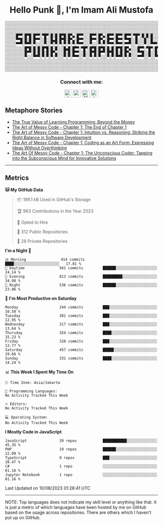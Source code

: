 <h1 align="center">Hello Punk 👋, I'm Imam Ali Mustofa</h1>

```shell
░░░░░░░░░░░░░░░░░░░░░░░░░░░░░░░░░░░░░░░░░░░░░░░░░░░░░░░░░░░░░░░░░░░░░░░░░░░░░░░░░░░░░░░░░░░░░░░░░░░░░░░░░░░░░░░░░░
░░░░░░░░░░░░░░░░░░░░░░░░░░░░░░░░░░░░░░░░░░░░░░░░░░░░░░░░░░░░░░░░░░░░░░░░░░░░░░░░░░░░░░░░░░░░░░░░░░░░░░░░░░░░░░░░░░
░░░░░░░░░░░░░░░░░░░░░░░░░░░░░░░░░░░░░░░░░░░░░░░░░░░░░░░░░░░░░░░░░░░░░░░░░░░░░░░░░░░░░░░░░░░░░░░░░░░░░░░░░░░░░░░░░░
░░░░░█▀▀░█▀█░█▀▀░▀█▀░█░█░█▀█░█▀▄░█▀▀░░░█▀▀░█▀▄░█▀▀░█▀▀░█▀▀░▀█▀░█░█░█░░░█▀▀░░░█▀▀░█▀█░█▀▀░▀█▀░█▀█░█▀▀░█▀▀░█▀▄░░░░░░
░░░░░▀▀█░█░█░█▀▀░░█░░█▄█░█▀█░█▀▄░█▀▀░░░█▀▀░█▀▄░█▀▀░█▀▀░▀▀█░░█░░░█░░█░░░█▀▀░░░█▀▀░█░█░█░█░░█░░█░█░█▀▀░█▀▀░█▀▄░░░░░░
░░░░░▀▀▀░▀▀▀░▀░░░░▀░░▀░▀░▀░▀░▀░▀░▀▀▀░░░▀░░░▀░▀░▀▀▀░▀▀▀░▀▀▀░░▀░░░▀░░▀▀▀░▀▀▀░░░▀▀▀░▀░▀░▀▀▀░▀▀▀░▀░▀░▀▀▀░▀▀▀░▀░▀░░░░░░
░░░░░░░░░█▀█░█░█░█▀█░█░█░░░█▄█░█▀▀░▀█▀░█▀█░█▀█░█░█░█▀█░█▀▄░░░█▀▀░▀█▀░█▀█░█▀▄░█░█░▀█▀░█▀▀░█░░░█░░░█▀▀░█▀▄░░░░░░░░░░
░░░░░░░░░█▀▀░█░█░█░█░█▀▄░░░█░█░█▀▀░░█░░█▀█░█▀▀░█▀█░█░█░█▀▄░░░▀▀█░░█░░█░█░█▀▄░░█░░░█░░█▀▀░█░░░█░░░█▀▀░█▀▄░░░░░░░░░░
░░░░░░░░░▀░░░▀▀▀░▀░▀░▀░▀░░░▀░▀░▀▀▀░░▀░░▀░▀░▀░░░▀░▀░▀▀▀░▀░▀░░░▀▀▀░░▀░░▀▀▀░▀░▀░░▀░░░▀░░▀▀▀░▀▀▀░▀▀▀░▀▀▀░▀░▀░░░░░░░░░░
░░░░░░░░░░░░░░░░░░░░░░░░░░░░░░░░░░░░░░░░░░░░░░░░░░░░░░░░░░░░░░░░░░░░░░░░░░░░░░░░░░░░░░░░░░░░░░░░░░░░░░░░░░░░░░░░░░
░░░░░░░░░░░░░░░░░░░░░░░░░░░░░░░░░░░░░░░░░░░░░░░░░░░░░░░░░░░░░░░░░░░░░░░░░░░░░░░░░░░░░░░░░░░░░░░░░░░░░░░░░░░░░░░░░░
░░░░░░░░░░░░░░░░░░░░░░░░░░░░░░░░░░░░░░░░░░░░░░░░░░░░░░░░░░░░░░░░░░░░░░░░░░░░░░░░░░░░░░░░░░░░░░░░░░░░░░░░░░░░░░░░░░
```

<p>
  <h3 align="center">Connect with me:</h3>
  <p align="center">
  <a href="https://dev.to/darkterminal" target="blank"><img align="center" src="https://res.cloudinary.com/practicaldev/image/fetch/s--R9qwOwpC--/c_limit%2Cf_auto%2Cfl_progressive%2Cq_auto%2Cw_880/https://thepracticaldev.s3.amazonaws.com/i/78hs31fax49uwy6kbxyw.png" alt="darkterminal" height="25" width="25" /></a>
  <a href="https://twitter.com/panggilmeiam" target="blank"><img align="center" src="https://raw.githubusercontent.com/rahuldkjain/github-profile-readme-generator/master/src/images/icons/Social/twitter.svg" alt="panggilmeiam" height="25" width="25" /></a>
  <a href="https://stackoverflow.com/users/12439522" target="blank"><img align="center" src="https://raw.githubusercontent.com/rahuldkjain/github-profile-readme-generator/master/src/images/icons/Social/stack-overflow.svg" alt="12439522" height="25" width="25" /></a>
  <a href="https://discordapp.com/users/darkterminal#3172" target="blank"><img align="center" src="https://discord.com/assets/3437c10597c1526c3dbd98c737c2bcae.svg" alt="darkterminal" height="25" width="25" /></a>
  </p>
</p>

## Metaphore Stories
<!-- BLOG-POST-LIST:START -->
- [The True Value of Learning Programming: Beyond the Money](https://dev.to/character-driven-code/the-true-value-of-learning-programming-beyond-the-money-10ch)
- [The Art of Messy Code - Chapter 1: The End of Chapter 1](https://dev.to/darkterminal/the-art-of-messy-code-chapter-1-the-end-of-chapter-1-5dje)
- [The Art of Messy Code - Chapter 1: Intuition vs. Reasoning: Striking the Right Balance in Software Development](https://dev.to/darkterminal/the-art-of-messy-code-chapter-1-intuition-vs-reasoning-striking-the-right-balance-in-software-development-5fmb)
- [The Art of Messy Code - Chapter 1: Coding as an Art Form: Expressing Ideas Without Overthinking](https://dev.to/darkterminal/the-art-of-messy-code-chapter-1-coding-as-an-art-form-expressing-ideas-without-overthinking-89i)
- [The Art Of Messy Code - Chapter 1: The Unconscious Coder: Tapping into the Subconscious Mind for Innovative Solutions](https://dev.to/darkterminal/the-art-of-messy-code-chapter-1-the-unconscious-coder-tapping-into-the-subconscious-mind-for-innovative-solutions-3ng1)
<!-- BLOG-POST-LIST:END -->

---
## Metrics

<!--START_SECTION:waka-->
**🐱 My GitHub Data** 

> 📦 199.1 kB Used in GitHub's Storage 
 > 
> 🏆 963 Contributions in the Year 2023
 > 
> 💼 Opted to Hire
 > 
> 📜 312 Public Repositories 
 > 
> 🔑 28 Private Repositories 
 > 
**I'm a Night 🦉** 

```text
🌞 Morning                414 commits         ████░░░░░░░░░░░░░░░░░░░░░   17.81 % 
🌆 Daytime                561 commits         ██████░░░░░░░░░░░░░░░░░░░   24.14 % 
🌃 Evening                813 commits         █████████░░░░░░░░░░░░░░░░   34.98 % 
🌙 Night                  536 commits         ██████░░░░░░░░░░░░░░░░░░░   23.06 % 
```
📅 **I'm Most Productive on Saturday** 

```text
Monday                   244 commits         ███░░░░░░░░░░░░░░░░░░░░░░   10.50 % 
Tuesday                  301 commits         ███░░░░░░░░░░░░░░░░░░░░░░   12.95 % 
Wednesday                317 commits         ███░░░░░░░░░░░░░░░░░░░░░░   13.64 % 
Thursday                 354 commits         ████░░░░░░░░░░░░░░░░░░░░░   15.23 % 
Friday                   320 commits         ███░░░░░░░░░░░░░░░░░░░░░░   13.77 % 
Saturday                 457 commits         █████░░░░░░░░░░░░░░░░░░░░   19.66 % 
Sunday                   331 commits         ████░░░░░░░░░░░░░░░░░░░░░   14.24 % 
```


📊 **This Week I Spent My Time On** 

```text
🕑︎ Time Zone: Asia/Jakarta

💬 Programming Languages: 
No Activity Tracked This Week

🔥 Editors: 
No Activity Tracked This Week

💻 Operating System: 
No Activity Tracked This Week
```

**I Mostly Code in JavaScript** 

```text
JavaScript               39 repos            ███████████░░░░░░░░░░░░░░   45.35 % 
PHP                      19 repos            ██████░░░░░░░░░░░░░░░░░░░   22.09 % 
TypeScript               9 repos             ███░░░░░░░░░░░░░░░░░░░░░░   10.47 % 
C#                       1 repo              ░░░░░░░░░░░░░░░░░░░░░░░░░   01.16 % 
Jupyter Notebook         1 repo              ░░░░░░░░░░░░░░░░░░░░░░░░░   01.16 % 
```




 Last Updated on 10/08/2023 01:28:41 UTC
<!--END_SECTION:waka-->

---
NOTE: Top languages does not indicate my skill level or anything like that. It is just a metric of which languages have been hosted by me on GitHub based on the usage across repositories. There are others which I haven't put up on GitHub.

